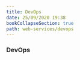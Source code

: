 ```yaml
---
title: DevOps
date: 25/09/2020 19:38
bookCollapseSection: true
path: web-services/devops
---
```

### DevOps
